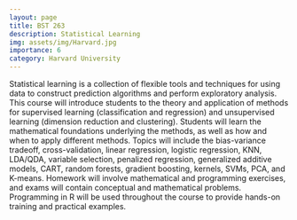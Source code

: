 ```yaml
---
layout: page
title: BST 263
description: Statistical Learning
img: assets/img/Harvard.jpg
importance: 6
category: Harvard University
---
```


Statistical learning is a collection of flexible tools and techniques for using data to construct prediction algorithms and perform exploratory analysis. This course will introduce students to the theory and application of methods for supervised learning (classification and regression) and unsupervised learning (dimension reduction and clustering). Students will learn the mathematical foundations underlying the methods, as well as how and when to apply different methods. Topics will include the bias-variance tradeoff, cross-validation, linear regression, logistic regression, KNN, LDA/QDA, variable selection, penalized regression, generalized additive models, CART, random forests, gradient boosting, kernels, SVMs, PCA, and K-means. Homework will involve mathematical and programming exercises, and exams will contain conceptual and mathematical problems. Programming in R will be used throughout the course to provide hands-on training and practical examples. 